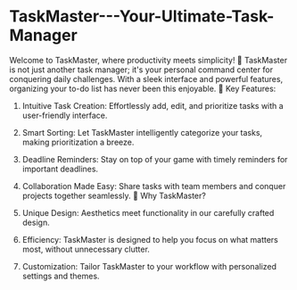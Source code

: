 # TaskMaster---Your-Ultimate-Task-Manager
Welcome to TaskMaster, where productivity meets simplicity! 🚀  TaskMaster is not just another task manager; it's your personal command center for conquering daily challenges. With a sleek interface and powerful features, organizing your to-do list has never been this enjoyable.
🎯 Key Features:

1. Intuitive Task Creation: Effortlessly add, edit, and prioritize tasks with a user-friendly interface.
2. Smart Sorting: Let TaskMaster intelligently categorize your tasks, making prioritization a breeze.
3. Deadline Reminders: Stay on top of your game with timely reminders for important deadlines.
4. Collaboration Made Easy: Share tasks with team members and conquer projects together seamlessly.
🌈 Why TaskMaster?

1. Unique Design: Aesthetics meet functionality in our carefully crafted design.
2. Efficiency: TaskMaster is designed to help you focus on what matters most, without unnecessary clutter.
3. Customization: Tailor TaskMaster to your workflow with personalized settings and themes.

